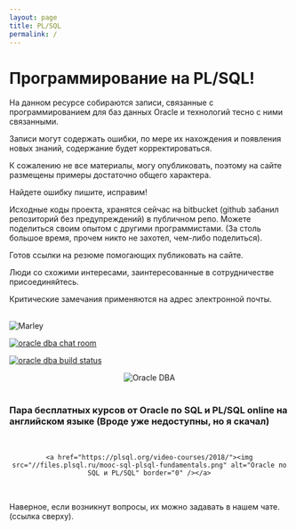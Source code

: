 ```yaml
---
layout: page
title: PL/SQL
permalink: /
---
```


# Программирование на PL/SQL!

На данном ресурсе собираются записи, связанные с программированием для баз данных Oracle и технологий тесно с ними связанными.

Записи могут содержать ошибки, по мере их нахождения и появления новых знаний, содержание будет корректироваться.

К сожалению не все материалы, могу опубликовать, поэтому на сайте размещены примеры достаточно общего характера.

Найдете ошибку пишите, исправим!

Исходные коды проекта, хранятся сейчас на bitbucket (github забанил репозиторий без предупреждений) в публичном репо. Можете поделиться своим опытом с другими программистами. (За столь большое время, прочем никто не захотел, чем-либо поделиться).

Готов ссылки на резюме помогающих публиковать на сайте.

Люди со схожими интересами, заинтересованные в сотрудничестве присоединяйтесь.

Критические замечания применяются на адрес электронной почты.

<br/>
<img src="http://img.fotografii.org/a3333333mail.gif" alt="Marley" border="0" />

<a href="https://gitter.im/oracle-dba-ru/Lobby" rel="nofollow"><img src="https://badges.gitter.im/oracle-dba-ru/Lobby.svg" alt="oracle dba chat room"></a>

<a href="https://travis-ci.org/plsql/plsql.ru" rel="nofollow"><img src="https://travis-ci.org/plsql/plsql.ru.svg?branch=gh-pages" alt="oracle dba build status"></a>

<div align="center">
	<img src="//files.plsql.ru/kritika.jpg" alt="Oracle DBA" border="0" />
</div>

<br/>

### Пара бесплатных курсов от Oracle по SQL и PL/SQL online на английском языке (Вроде уже недоступны, но я скачал)

<br/>

<div align="center">

    <a href="https://plsql.org/video-courses/2018/"><img src="//files.plsql.ru/mooc-sql-plsql-fundamentals.png" alt="Oracle по SQL и PL/SQL" border="0" /></a>

</div>

<br/>

Наверное, если возникнут вопросы, их можно задавать в нашем чате. (ссылка сверху).
